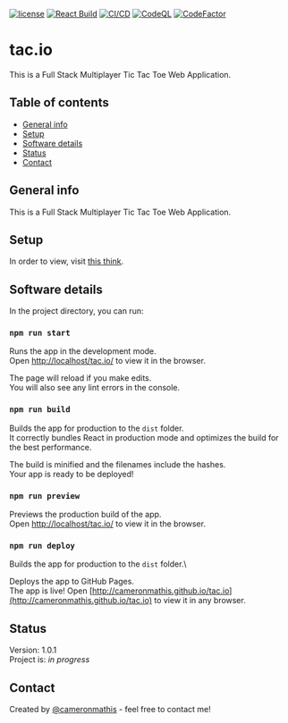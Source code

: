 [![license](https://img.shields.io/github/license/cameronmathis/tac.io)](LICENSE)
[![React Build](https://github.com/cameronmathis/tac.io/actions/workflows/react-build.yaml/badge.svg)](https://github.com/cameronmathis/tac.io/actions/workflows/react-build.yaml)
[![CI/CD](https://github.com/cameronmathis/tac.io/actions/workflows/ci-cd.yaml/badge.svg)](https://github.com/cameronmathis/tac.io/actions/workflows/ci-cd.yaml)
[![CodeQL](https://github.com/cameronmathis/tac.io/actions/workflows/codeql-analysis.yaml/badge.svg)](https://github.com/cameronmathis/tac.io/actions/workflows/codeql-analysis.yaml)
[![CodeFactor](https://www.codefactor.io/repository/github/cameronmathis/tac.io/badge)](https://www.codefactor.io/repository/github/cameronmathis/tac.io)

# tac.io

This is a Full Stack Multiplayer Tic Tac Toe Web Application.

## Table of contents

- [General info](#general-info)
- [Setup](#setup)
- [Software details](#Software-details)
- [Status](#status)
- [Contact](#contact)

## General info

This is a Full Stack Multiplayer Tic Tac Toe Web Application.

## Setup

In order to view, visit [this think](http://cameronmathis.github.io/tac.io).

## Software details

In the project directory, you can run:

### `npm run start`

Runs the app in the development mode.\
Open [http://localhost/tac.io/](http://localhost/tac.io/) to view it in the browser.

The page will reload if you make edits.\
You will also see any lint errors in the console.

### `npm run build`

Builds the app for production to the `dist` folder.\
It correctly bundles React in production mode and optimizes the build for the best performance.

The build is minified and the filenames include the hashes.\
Your app is ready to be deployed!

### `npm run preview`

Previews the production build of the app.\
Open [http://localhost/tac.io/](http://localhost/tac.io/) to view it in the browser.

### `npm run deploy`

Builds the app for production to the `dist` folder.\

Deploys the app to GitHub Pages.\
The app is live! Open [http://cameronmathis.github.io/tac.io](http://cameronmathis.github.io/tac.io) to view it in any browser.

## Status

Version: 1.0.1 </br>
Project is: _in progress_

## Contact

Created by [@cameronmathis](https://github.com/cameronmathis/) - feel free to contact me!
